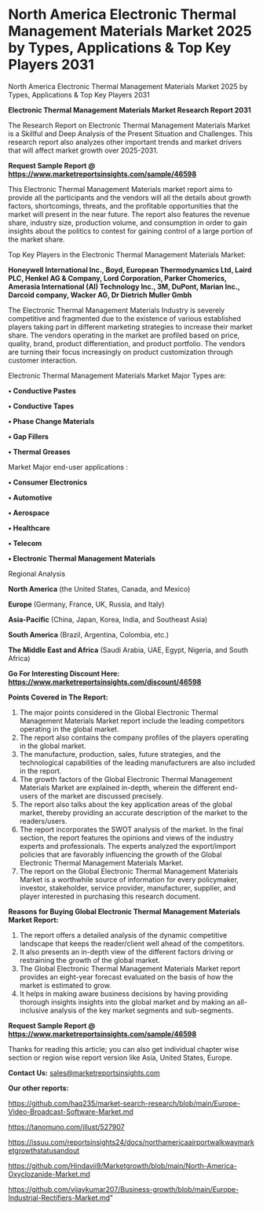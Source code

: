 # North America Electronic Thermal Management Materials Market 2025 by Types, Applications & Top Key Players 2031
North America Electronic Thermal Management Materials Market 2025 by Types, Applications & Top Key Players 2031

<strong>Electronic Thermal Management Materials Market Research Report 2031</strong>

The Research Report on Electronic Thermal Management Materials Market is a Skillful and Deep Analysis of the Present Situation and Challenges. This research report also analyzes other important trends and market drivers that will affect market growth over 2025-2031.

<strong>Request Sample Report @ <a href=https://www.marketreportsinsights.com/sample/46598>https://www.marketreportsinsights.com/sample/46598</a></strong>

This Electronic Thermal Management Materials market report aims to provide all the participants and the vendors will all the details about growth factors, shortcomings, threats, and the profitable opportunities that the market will present in the near future. The report also features the revenue share, industry size, production volume, and consumption in order to gain insights about the politics to contest for gaining control of a large portion of the market share.

Top Key Players in the Electronic Thermal Management Materials Market:

<strong>Honeywell International Inc., Boyd, European Thermodynamics Ltd, Laird PLC, Henkel AG & Company, Lord Corporation, Parker Chomerics, Amerasia International (AI) Technology Inc., 3M, DuPont, Marian Inc., Darcoid company, Wacker AG, Dr Dietrich Muller Gmbh</strong>

The Electronic Thermal Management Materials Industry is severely competitive and fragmented due to the existence of various established players taking part in different marketing strategies to increase their market share. The vendors operating in the market are profiled based on price, quality, brand, product differentiation, and product portfolio. The vendors are turning their focus increasingly on product customization through customer interaction.

Electronic Thermal Management Materials Market Major Types are:

<strong>•  Conductive Pastes

•  Conductive Tapes

•  Phase Change Materials

•  Gap Fillers

•  Thermal Greases</strong>

Market Major end-user applications :

<strong>•  Consumer Electronics

•  Automotive

•  Aerospace

•  Healthcare

•  Telecom

•  Electronic Thermal Management Materials</strong>

Regional Analysis

</u><strong><b>North America</b></strong> (the United States, Canada, and Mexico)

<strong><b>Europe </b></strong>(Germany, France, UK, Russia, and Italy)

<strong><b>Asia-Pacific</b></strong> (China, Japan, Korea, India, and Southeast Asia)

<strong><b>South America</b></strong> (Brazil, Argentina, Colombia, etc.)

<strong><b>The Middle East and Africa</b></strong> (Saudi Arabia, UAE, Egypt, Nigeria, and South Africa)

<strong>Go For Interesting Discount Here: <a href=https://www.marketreportsinsights.com/discount/46598>https://www.marketreportsinsights.com/discount/46598</a></strong>

<strong>Points Covered in The Report:</strong>
<ol>
  <li>The major points considered in the Global Electronic Thermal Management Materials Market report include the leading competitors operating in the global market.</li>
  <li>The report also contains the company profiles of the players operating in the global market.</li>
  <li>The manufacture, production, sales, future strategies, and the technological capabilities of the leading manufacturers are also included in the report.</li>
  <li>The growth factors of the Global Electronic Thermal Management Materials Market are explained in-depth, wherein the different end-users of the market are discussed precisely.</li>
  <li>The report also talks about the key application areas of the global market, thereby providing an accurate description of the market to the readers/users.</li>
  <li>The report incorporates the SWOT analysis of the market. In the final section, the report features the opinions and views of the industry experts and professionals. The experts analyzed the export/import policies that are favorably influencing the growth of the Global Electronic Thermal Management Materials Market.</li>
  <li>The report on the Global Electronic Thermal Management Materials Market is a worthwhile source of information for every policymaker, investor, stakeholder, service provider, manufacturer, supplier, and player interested in purchasing this research document.</li>
</ol>
<strong>Reasons for Buying Global Electronic Thermal Management Materials Market Report:</strong>

<ol>
  <li>The report offers a detailed analysis of the dynamic competitive landscape that keeps the reader/client well ahead of the competitors.</li>
  <li>It also presents an in-depth view of the different factors driving or restraining the growth of the global market.</li>
  <li>The Global Electronic Thermal Management Materials Market report provides an eight-year forecast evaluated on the basis of how the market is estimated to grow.</li>
  <li>It helps in making aware business decisions by having providing thorough insights insights into the global market and by making an all-inclusive analysis of the key market segments and sub-segments.</li>
</ol>
<strong>Request Sample Report @ <a href=https://www.marketreportsinsights.com/sample/46598>https://www.marketreportsinsights.com/sample/46598</a></strong>


Thanks for reading this article; you can also get individual chapter wise section or region wise report version like Asia, United States, Europe.

<strong>Contact Us:</strong>
sales@marketreportsinsights.com

<strong>Our other reports:</strong>

<a href=https://github.com/haq235/market-search-research/blob/main/Europe-Video-Broadcast-Software-Market.md>https://github.com/haq235/market-search-research/blob/main/Europe-Video-Broadcast-Software-Market.md</a>

<a href=https://tanomuno.com/illust/527907>https://tanomuno.com/illust/527907</a>

<a href=https://issuu.com/reportsinsights24/docs/northamericaairportwalkwaymarketgrowthstatusandout>https://issuu.com/reportsinsights24/docs/northamericaairportwalkwaymarketgrowthstatusandout</a>

<a href=https://github.com/Hindavii9/Marketgrowth/blob/main/North-America-Oxyclozanide-Market.md>https://github.com/Hindavii9/Marketgrowth/blob/main/North-America-Oxyclozanide-Market.md</a>

<a href=https://github.com/vijaykumar207/Business-growth/blob/main/Europe-Industrial-Rectifiers-Market.md>https://github.com/vijaykumar207/Business-growth/blob/main/Europe-Industrial-Rectifiers-Market.md</a>"

